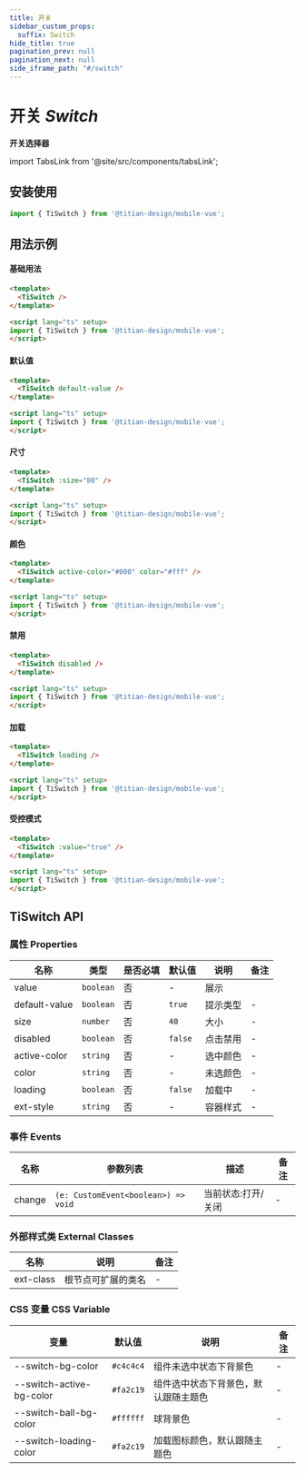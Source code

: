 ```yaml
---
title: 开关
sidebar_custom_props:
  suffix: Switch
hide_title: true
pagination_prev: null
pagination_next: null
side_iframe_path: "#/switch"
---
```


# 开关 _Switch_
**开关选择器**

import TabsLink from '@site/src/components/tabsLink';

<TabsLink id="tiswitch-api" />

## 安装使用
```typescript showLineNumbers
import { TiSwitch } from '@titian-design/mobile-vue';
```

## 用法示例

#### 基础用法
```html showLineNumbers
<template>
  <TiSwitch />
</template>

<script lang="ts" setup>
import { TiSwitch } from '@titian-design/mobile-vue';
</script>
```
#### 默认值
```html showLineNumbers
<template>
  <TiSwitch default-value />
</template>

<script lang="ts" setup>
import { TiSwitch } from '@titian-design/mobile-vue';
</script>
```
#### 尺寸
```html showLineNumbers
<template>
  <TiSwitch :size="80" />
</template>

<script lang="ts" setup>
import { TiSwitch } from '@titian-design/mobile-vue';
</script>
```
#### 颜色
```html showLineNumbers
<template>
  <TiSwitch active-color="#000" color="#fff" />
</template>

<script lang="ts" setup>
import { TiSwitch } from '@titian-design/mobile-vue';
</script>
```
#### 禁用
```html showLineNumbers
<template>
  <TiSwitch disabled />
</template>

<script lang="ts" setup>
import { TiSwitch } from '@titian-design/mobile-vue';
</script>
```
#### 加载
```html showLineNumbers
<template>
  <TiSwitch loading />
</template>

<script lang="ts" setup>
import { TiSwitch } from '@titian-design/mobile-vue';
</script>
```
#### 受控模式
```html showLineNumbers
<template>
  <TiSwitch :value="true" />
</template>

<script lang="ts" setup>
import { TiSwitch } from '@titian-design/mobile-vue';
</script>
```
## TiSwitch API
### 属性 **Properties**

| 名称         | 类型      | 是否必填 | 默认值 | 说明     | 备注 |
| ------------ | --------- | -------- | ------ | -------- | ---- |
| value        | `boolean` | 否       | -      | 展示     |      |
| default-value | `boolean` | 否       | `true`   | 提示类型 | -    |
| size         | `number`  | 否       | `40`     | 大小     | -    |
| disabled     | `boolean` | 否       | `false`  | 点击禁用 | -    |
| active-color  | `string`  | 否       | -     | 选中颜色 | -    |
| color        | `string`  | 否       | -     | 未选颜色 | -    |
| loading      | `boolean` | 否       | `false`  | 加载中   | -    |
| ext-style     | `string`  | 否       | -     | 容器样式 | -    |

### 事件 **Events**

| 名称     | 参数列表 | 描述             | 备注 |
| -------- | -------- | ---------------- | ---- |
| change | `(e: CustomEvent<boolean>) => void`   | 当前状态:打开/关闭 | -    |

### 外部样式类 **External Classes**

| 名称     | 说明               | 备注 |
| -------- | ------------------ | ---- |
| ext-class | 根节点可扩展的类名 | -    |

### CSS 变量 **CSS Variable**
| 变量 | 默认值 | 说明 | 备注 |
| ---- | ------ | ---- | ---- |
| --switch-bg-color        | `#c4c4c4` |  组件未选中状态下背景色 | -    |
| --switch-active-bg-color | `#fa2c19` | 组件选中状态下背景色，默认跟随主题色   | -    |
| --switch-ball-bg-color   | `#ffffff` | 球背景色               | -    |
| --switch-loading-color   | `#fa2c19` | 加载图标颜色，默认跟随主题色              | -    |